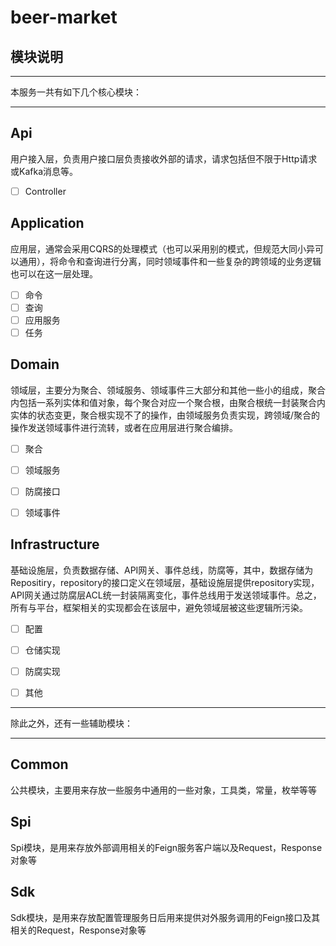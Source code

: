 # beer-market



## 模块说明

***

本服务一共有如下几个核心模块：

***

## Api

用户接入层，负责用户接口层负责接收外部的请求，请求包括但不限于Http请求或Kafka消息等。

- [ ] Controller

## Application

应用层，通常会采用CQRS的处理模式（也可以采用别的模式，但规范大同小异可以通用），将命令和查询进行分离，同时领域事件和一些复杂的跨领域的业务逻辑也可以在这一层处理。

- [ ] 命令
- [ ] 查询
- [ ] 应用服务
- [ ] 任务

## Domain

领域层，主要分为聚合、领域服务、领域事件三大部分和其他一些小的组成，聚合内包括一系列实体和值对象，每个聚合对应一个聚合根，由聚合根统一封装聚合内实体的状态变更，聚合根实现不了的操作，由领域服务负责实现，跨领域/聚合的操作发送领域事件进行流转，或者在应用层进行聚合编排。

- [ ] 聚合
- [ ] 领域服务
- [ ] 防腐接口
- [ ] 领域事件


## Infrastructure

基础设施层，负责数据存储、API网关、事件总线，防腐等，其中，数据存储为Repositiry，repository的接口定义在领域层，基础设施层提供repository实现，API网关通过防腐层ACL统一封装隔离变化，事件总线用于发送领域事件。总之，所有与平台，框架相关的实现都会在该层中，避免领域层被这些逻辑所污染。

- [ ] 配置
- [ ] 仓储实现
- [ ] 防腐实现
- [ ] 其他


***

除此之外，还有一些辅助模块：

***

## Common

公共模块，主要用来存放一些服务中通用的一些对象，工具类，常量，枚举等等

## Spi
Spi模块，是用来存放外部调用相关的Feign服务客户端以及Request，Response对象等

## Sdk
Sdk模块，是用来存放配置管理服务日后用来提供对外服务调用的Feign接口及其相关的Request，Response对象等